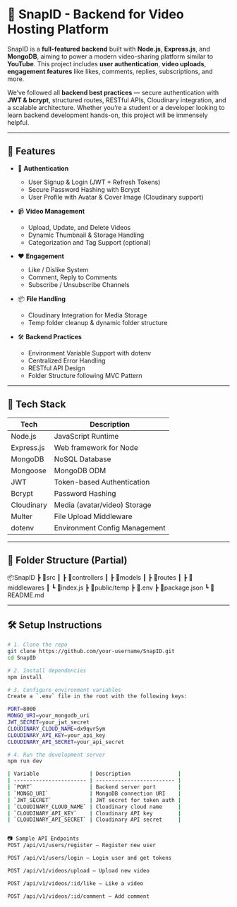 # 📸 SnapID - Backend for Video Hosting Platform

SnapID is a **full-featured backend** built with **Node.js**, **Express.js**, and **MongoDB**, aiming to power a modern video-sharing platform similar to **YouTube**. This project includes **user authentication**, **video uploads**, **engagement features** like likes, comments, replies, subscriptions, and more.

We’ve followed all **backend best practices** — secure authentication with **JWT & bcrypt**, structured routes, RESTful APIs, Cloudinary integration, and a scalable architecture. Whether you’re a student or a developer looking to learn backend development hands-on, this project will be immensely helpful.

---

## 🚀 Features

- 🔐 **Authentication**
  - User Signup & Login (JWT + Refresh Tokens)
  - Secure Password Hashing with Bcrypt
  - User Profile with Avatar & Cover Image (Cloudinary support)

- 📹 **Video Management**
  - Upload, Update, and Delete Videos
  - Dynamic Thumbnail & Storage Handling
  - Categorization and Tag Support (optional)

- ❤️ **Engagement**
  - Like / Dislike System
  - Comment, Reply to Comments
  - Subscribe / Unsubscribe Channels

- 📦 **File Handling**
  - Cloudinary Integration for Media Storage
  - Temp folder cleanup & dynamic folder structure

- 🛠️ **Backend Practices**
  - Environment Variable Support with dotenv
  - Centralized Error Handling
  - RESTful API Design
  - Folder Structure following MVC Pattern

---

## 🧰 Tech Stack

| Tech       | Description                        |
|------------|------------------------------------|
| Node.js    | JavaScript Runtime                 |
| Express.js | Web framework for Node             |
| MongoDB    | NoSQL Database                     |
| Mongoose   | MongoDB ODM                        |
| JWT        | Token-based Authentication         |
| Bcrypt     | Password Hashing                   |
| Cloudinary | Media (avatar/video) Storage       |
| Multer     | File Upload Middleware             |
| dotenv     | Environment Config Management      |

---

## 📁 Folder Structure (Partial)
📦SnapID
┣ 📂src
┃ ┣ 📂controllers
┃ ┣ 📂models
┃ ┣ 📂routes
┃ ┣ 📂middlewares
┃ ┗ 📜index.js
┣ 📂public/temp
┣ 📜.env
┣ 📜package.json
┗ 📜README.md


---

## 🛠️ Setup Instructions

```bash
# 1. Clone the repo
git clone https://github.com/your-username/SnapID.git
cd SnapID

# 2. Install dependencies
npm install

# 3. Configure environment variables
Create a `.env` file in the root with the following keys:

PORT=8000
MONGO_URI=your_mongodb_uri
JWT_SECRET=your_jwt_secret
CLOUDINARY_CLOUD_NAME=dx9qvr5ym
CLOUDINARY_API_KEY=your_api_key
CLOUDINARY_API_SECRET=your_api_secret

# 4. Run the development server
npm run dev

| Variable                | Description               |
| ----------------------- | ------------------------- |
| `PORT`                  | Backend server port       |
| `MONGO_URI`             | MongoDB connection URI    |
| `JWT_SECRET`            | JWT secret for token auth |
| `CLOUDINARY_CLOUD_NAME` | Cloudinary cloud name     |
| `CLOUDINARY_API_KEY`    | Cloudinary API key        |
| `CLOUDINARY_API_SECRET` | Cloudinary API secret     |


📷 Sample API Endpoints
POST /api/v1/users/register – Register new user

POST /api/v1/users/login – Login user and get tokens

POST /api/v1/videos/upload – Upload new video

POST /api/v1/videos/:id/like – Like a video

POST /api/v1/videos/:id/comment – Add comment
